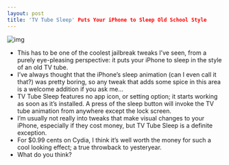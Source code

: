 ```yaml
---
layout: post
title: 'TV Tube Sleep' Puts Your iPhone to Sleep Old School Style
---
```

![img](http://media.idownloadblog.com/wp-content/uploads/2011/01/TV-Tube-Sleep-01.png)
* This has to be one of the coolest jailbreak tweaks I’ve seen, from a purely eye-pleasing perspective: it puts your iPhone to sleep in the style of an old TV tube.
* I’ve always thought that the iPhone’s sleep animation (can I even call it that?) was pretty boring, so any tweak that adds some spice in this area is a welcome addition if you ask me…
* TV Tube Sleep features no app icon, or setting option; it starts working as soon as it’s installed. A press of the sleep button will invoke the TV tube animation from anywhere except the lock screen.
* I’m usually not really into tweaks that make visual changes to your iPhone, especially if they cost money, but TV Tube Sleep is a definite exception.
* For $0.99 cents on Cydia, I think it’s well worth the money for such a cool looking effect; a true throwback to yesteryear.
* What do you think?

